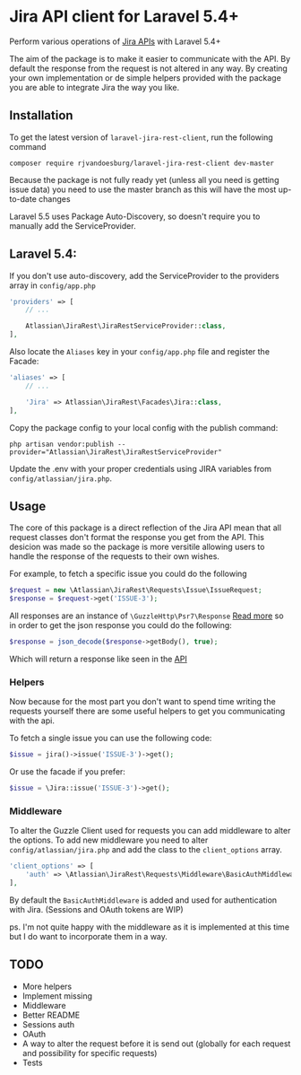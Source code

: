 # Jira API client for Laravel 5.4+

Perform various operations of [Jira APIs](https://developer.atlassian.com/cloud/jira/platform/rest/) with Laravel 5.4+

The aim of the package is to make it easier to communicate with the API. By default the response from the request is not altered in any way.
By creating your own implementation or de simple helpers provided with the package you are able to integrate Jira the way you like.

## Installation

To get the latest version of `laravel-jira-rest-client`, run the following command
```shell
composer require rjvandoesburg/laravel-jira-rest-client dev-master
```
Because the package is not fully ready yet (unless all you need is getting issue data) you need to use the master branch as this will have the most up-to-date changes

Laravel 5.5 uses Package Auto-Discovery, so doesn't require you to manually add the ServiceProvider.

## Laravel 5.4:

If you don't use auto-discovery, add the ServiceProvider to the providers array in `config/app.php`
```php
'providers' => [
    // ...

    Atlassian\JiraRest\JiraRestServiceProvider::class,
],
```

Also locate the `Aliases` key in your `config/app.php` file and register the Facade:

```php
'aliases' => [
    // ...

    'Jira' => Atlassian\JiraRest\Facades\Jira::class,
],
```
Copy the package config to your local config with the publish command:
```shell
php artisan vendor:publish --provider="Atlassian\JiraRest\JiraRestServiceProvider"
```

Update the .env with your proper credentials using JIRA variables from `config/atlassian/jira.php`.

## Usage

The core of this package is a direct reflection of the Jira API mean that all request classes don't format the response you get from the API.
This desicion was made so the package is more versitile allowing users to handle the response of the requests to their own wishes. 

For example, to fetch a specific issue you could do the following
```php
$request = new \Atlassian\JiraRest\Requests\Issue\IssueRequest;
$response = $request->get('ISSUE-3');
```

All responses are an instance of `\GuzzleHttp\Psr7\Response` [Read more](http://docs.guzzlephp.org/en/stable/psr7.html) so in order to get the json response you could do the following:
```php
$response = json_decode($response->getBody(), true);
``` 
Which will return a response like seen in the [API](https://developer.atlassian.com/cloud/jira/platform/rest/#api-api-2-issue-issueIdOrKey-get)

### Helpers
Now because for the most part you don't want to spend time writing the requests yourself there are some useful helpers to get you communicating with the api.

To fetch a single issue you can use the following code:
```php
$issue = jira()->issue('ISSUE-3')->get();
```

Or use the facade if you prefer:
```php
$issue = \Jira::issue('ISSUE-3')->get();
```

### Middleware
To alter the Guzzle Client used for requests you can add middleware to alter the options. To add new middleware you need to alter `config/atlassian/jira.php` and add the class to the `client_options` array.
```php
'client_options' => [
    'auth' => \Atlassian\JiraRest\Requests\Middleware\BasicAuthMiddleware::class,
],
```
By default the `BasicAuthMiddleware` is added and used for authentication with Jira. (Sessions and OAuth tokens are WIP)

ps. I'm not quite happy with the middleware as it is implemented at this time but I do want to incorporate them in a way.

## TODO
- More helpers
- Implement missing
- Middleware
- Better README
- Sessions auth
- OAuth
- A way to alter the request before it is send out (globally for each request and possibility for specific requests)
- Tests
